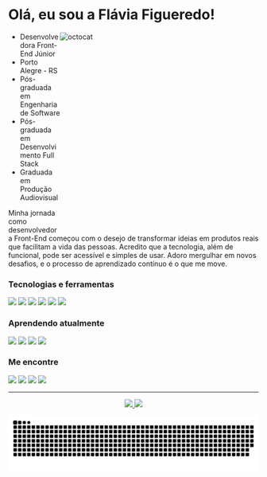 # Olá, eu sou a Flávia Figueredo!

<div>
 <img alt="octocat" src="https://github.com/user-attachments/assets/55e26d3e-a9cf-402b-a40d-6c7ca1509bc9" height="400" width="400" align="right"/>

 <div>
  <ul>
     <li>Desenvolvedora Front-End Júnior</li>
     <li>Porto Alegre - RS</li>
     <li>Pós-graduada em Engenharia de Software</li>
     <li>Pós-graduada em Desenvolvimento Full Stack</li>
     <li>Graduada em Produção Audiovisual</li>
  </ul>

  <p>
    Minha jornada como desenvolvedora Front-End começou com o desejo de transformar ideias em produtos reais que facilitam a vida das pessoas. Acredito que a tecnologia, 
    além de funcional, pode ser acessível e simples de usar. Adoro mergulhar em novos desafios, e o processo de aprendizado contínuo é o que me move.
  </p>
 </div>
</div>

### Tecnologias e ferramentas

<div style="display: inline-block">
  <img height="30" src="https://img.shields.io/badge/React-a200ff?style=for-the-badge&logo=react&logoColor=f0f0f0" />
  <img height="30" src="https://img.shields.io/badge/JavaScript-a200ff?style=for-the-badge&logo=javascript&logoColor=f0f0f0" />
  <img height="30" src="https://img.shields.io/badge/CSS3-a200ff?style=for-the-badge&logo=css3&logoColor=f0f0f0" />
  <img height="30" src="https://img.shields.io/badge/HTML5-a200ff?style=for-the-badge&logo=html5&logoColor=f0f0f0" />
  <img height="30" src="https://img.shields.io/badge/GIT-a200ff?style=for-the-badge&logo=git&logoColor=f0f0f0" />
  <img height="30" src="https://img.shields.io/badge/VSCode-a200ff?style=for-the-badge&logo=visual%20studio%20code&logoColor=f0f0f0" />
</div>

<br>

### Aprendendo atualmente

<div style="display: inline-block">
  <img height="30" src="https://img.shields.io/badge/Jest-a200ff?style=for-the-badge&logo=jest&logoColor=f0f0f0" />
  <img height="30" src="https://img.shields.io/badge/Redux-a200ff?style=for-the-badge&logo=redux&logoColor=f0f0f0" />
  <img height="30" src="https://img.shields.io/badge/TypeScript-a200ff?style=for-the-badge&logo=typescript&logoColor=f0f0f0" />
  <img height="30" src="https://img.shields.io/badge/next%20js-a200ff?style=for-the-badge&logo=nextdotjs&logoColor=f0f0f0" />
</div>

<br>

### Me encontre

<div>
  <a href="https://flaviafigueredo.github.io/portfolio/" target="_blank"><img height="30" src="https://img.shields.io/badge/Portfolio-a200ff?style=for-the-badge&logo=About.me&logoColor=f3f3f3" target="_blank"></a>
  <a href="https://www.linkedin.com/in/flaviafigueredo/" target="_blank"><img height="30" src="https://img.shields.io/badge/LinkedIn-a200ff?style=for-the-badge&logo=linkedin&logoColor=f3f3f3" target="_blank"></a>
  <a href = "mailto:flaviagfigueredo@gmail.com"><img height="30" src="https://img.shields.io/badge/Gmail-a200ff?style=for-the-badge&logo=gmail&logoColor=f3f3f3" target="_blank"></a>
  <a href="https://instagram.com/flaviafigueredo" target="_blank"><img height="30" src="https://img.shields.io/badge/Instagram-a200ff?style=for-the-badge&logo=instagram&logoColor=f3f3f3" target="_blank"></a>  
</div>

<hr>

<div align="center">
  <a href="https://github.com/flaviafigueredo">
   <img height="180em" src="https://github-readme-stats.vercel.app/api?username=flaviafigueredo&show_icons=true&theme=tokyonight&include_all_commits=true&count_private=true&bg_color=0d1117&title_color=f0f0f0&icon_color=a200ff&text_color=a200ff&border_color=a200ff"/>  
   <img height="180em" src="https://github-readme-stats.vercel.app/api/top-langs/?username=flaviafigueredo&layout=compact&langs_count=6&theme=tokyonight&bg_color=0d1117&title_color=f0f0f0&icon_color=a200ff&text_color=a200ff&border_color=a200ff"/>
  </a>

   ![snake gif](https://github.com/flaviafigueredo/flaviafigueredo/blob/output/github-contribution-grid-snake-dark.svg)
</div>
